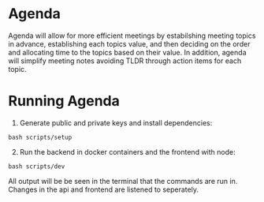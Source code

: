 # Agenda

Agenda will allow for more efficient meetings by estabilshing meeting topics in advance, establishing each topics value, and then deciding on the order and allocating time to the topics based on their value. In addition, agenda will simplify meeting notes avoiding TLDR through action items for each topic.

# Running Agenda

1. Generate public and private keys and install dependencies:
```
bash scripts/setup
```
2. Run the backend in docker containers and the frontend with node:
```
bash scripts/dev
```
All output will be be seen in the terminal that the commands are run in. 
Changes in the api and frontend are listened to seperately.